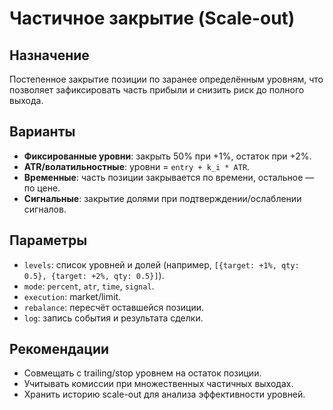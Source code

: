 # Частичное закрытие (Scale-out)

## Назначение
Постепенное закрытие позиции по заранее определённым уровням, что позволяет зафиксировать часть прибыли и снизить риск до полного выхода.

## Варианты
- **Фиксированные уровни**: закрыть 50% при +1%, остаток при +2%.
- **ATR/волатильностные**: уровни = `entry + k_i * ATR`.
- **Временные**: часть позиции закрывается по времени, остальное — по цене.
- **Сигнальные**: закрытие долями при подтверждении/ослаблении сигналов.

## Параметры
- `levels`: список уровней и долей (например, `[{target: +1%, qty: 0.5}, {target: +2%, qty: 0.5}]`).
- `mode`: `percent`, `atr`, `time`, `signal`.
- `execution`: market/limit.
- `rebalance`: пересчёт оставшейся позиции.
- `log`: запись события и результата сделки.

## Рекомендации
- Совмещать с trailing/stop уровнем на остаток позиции.
- Учитывать комиссии при множественных частичных выходах.
- Хранить историю scale-out для анализа эффективности уровней.
